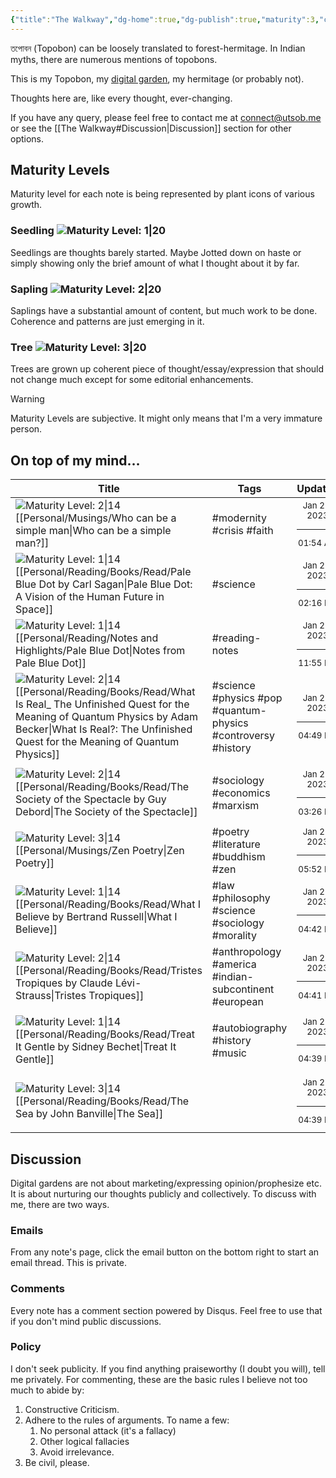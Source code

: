 ```yaml
---
{"title":"The Walkway","dg-home":true,"dg-publish":true,"maturity":3,"created":"2023-01-02T21:30:15+06:00","updated":"2023-01-26T15:28:12+06:00","dg-metatags":{"description":"Utsob's Digital Garden","og:description":"Utsob's Digital Garden"},"permalink":"/the-walkway/","metatags":{"description":"Utsob's Digital Garden","og:description":"Utsob's Digital Garden"},"tags":["gardenEntry"],"dgPassFrontmatter":true}
---
```


তপোবন (Topobon) can be loosely translated to forest-hermitage. In Indian myths, there are numerous mentions of topobons.

This is my Topobon, my [digital garden](https://cagrimmett.com/notes/2020/11/08/what-are-digital-gardens/), my hermitage (or probably not).

Thoughts here are, like every thought, ever-changing.

If you have any query, please feel free to contact me at [connect@utsob.me](mailto:connect@utsob.me) or see the [[The Walkway#Discussion\|Discussion]] section for other options.

## Maturity Levels
Maturity level for each note is being represented by plant icons of various growth.

### Seedling ![Maturity Level: 1|20](https://hermitage.utsob.me/img/tree-1.svg)
Seedlings are thoughts barely started. Maybe Jotted down on haste or simply showing only the brief amount of what I thought about it by far.

### Sapling ![Maturity Level: 2|20](https://hermitage.utsob.me/img/tree-2.svg)
Saplings have a substantial amount of content, but much work to be done. Coherence and patterns are just emerging in it.

### Tree ![Maturity Level: 3|20](https://hermitage.utsob.me/img/tree-3.svg)
Trees are grown up coherent piece of thought/essay/expression that should not change much except for some editorial enhancements.

> [!Warning] 
> Maturity Levels are subjective. It might only means that I'm a very immature person.


## On top of my mind…
| Title                                                                                                                                                                                                                                                                | Tags                                                          | Updated                                                   | Created                                                   |
| -------------------------------------------------------------------------------------------------------------------------------------------------------------------------------------------------------------------------------------------------------------------- | ------------------------------------------------------------- | --------------------------------------------------------- | --------------------------------------------------------- |
| ![Maturity Level: 2\|14](https://hermitage.utsob.me/img/tree-2.svg) [[Personal/Musings/Who can be a simple man\|Who can be a simple man?]]                                                                                                                        | #modernity #crisis #faith                                     | <center><small>Jan 29, 2023<hr/>01:54 AM</small></center> | <center><small>Jan 14, 2023<hr/>09:38 PM</small></center> |
| ![Maturity Level: 1\|14](https://hermitage.utsob.me/img/tree-1.svg) [[Personal/Reading/Books/Read/Pale Blue Dot by Carl Sagan\|Pale Blue Dot: A Vision of the Human Future in Space]]                                                                             | #science                                                      | <center><small>Jan 28, 2023<hr/>02:16 PM</small></center> | <center><small>Oct 22, 2016<hr/>12:00 AM</small></center> |
| ![Maturity Level: 1\|14](https://hermitage.utsob.me/img/tree-1.svg) [[Personal/Reading/Notes and Highlights/Pale Blue Dot\|Notes from Pale Blue Dot]]                                                                                                             | #reading-notes                                                | <center><small>Jan 27, 2023<hr/>11:55 PM</small></center> | <center><small>Feb 13, 2017<hr/>06:26 PM</small></center> |
| ![Maturity Level: 2\|14](https://hermitage.utsob.me/img/tree-2.svg) [[Personal/Reading/Books/Read/What Is Real_ The Unfinished Quest for the Meaning of Quantum Physics by Adam  Becker\|What Is Real?: The Unfinished Quest for the Meaning of Quantum Physics]] | #science #physics #pop #quantum-physics #controversy #history | <center><small>Jan 27, 2023<hr/>04:49 PM</small></center> | <center><small>Mar 21, 2021<hr/>12:00 AM</small></center> |
| ![Maturity Level: 2\|14](https://hermitage.utsob.me/img/tree-2.svg) [[Personal/Reading/Books/Read/The Society of the Spectacle by Guy Debord\|The Society of the Spectacle]]                                                                                      | #sociology #economics #marxism                                | <center><small>Jan 27, 2023<hr/>03:26 PM</small></center> | <center><small>Mar 30, 2022<hr/>12:00 AM</small></center> |
| ![Maturity Level: 3\|14](https://hermitage.utsob.me/img/tree-3.svg) [[Personal/Musings/Zen Poetry\|Zen Poetry]]                                                                                                                                                   | #poetry #literature #buddhism #zen                            | <center><small>Jan 26, 2023<hr/>05:52 PM</small></center> | <center><small>Sep 02, 2021<hr/>04:50 PM</small></center> |
| ![Maturity Level: 1\|14](https://hermitage.utsob.me/img/tree-1.svg) [[Personal/Reading/Books/Read/What I Believe by Bertrand Russell\|What I Believe]]                                                                                                            | #law #philosophy #science #sociology #morality                | <center><small>Jan 26, 2023<hr/>04:42 PM</small></center> | <center><small>Jul 12, 2020<hr/>12:00 AM</small></center> |
| ![Maturity Level: 2\|14](https://hermitage.utsob.me/img/tree-2.svg) [[Personal/Reading/Books/Read/Tristes Tropiques by Claude Lévi-Strauss\|Tristes Tropiques]]                                                                                                   | #anthropology #america #indian-subcontinent #european         | <center><small>Jan 26, 2023<hr/>04:41 PM</small></center> | <center><small>Nov 20, 2021<hr/>12:00 AM</small></center> |
| ![Maturity Level: 1\|14](https://hermitage.utsob.me/img/tree-1.svg) [[Personal/Reading/Books/Read/Treat It Gentle by Sidney Bechet\|Treat It Gentle]]                                                                                                             | #autobiography #history #music                                | <center><small>Jan 26, 2023<hr/>04:39 PM</small></center> | <center><small>Jul 25, 2020<hr/>12:00 AM</small></center> |
| ![Maturity Level: 3\|14](https://hermitage.utsob.me/img/tree-3.svg) [[Personal/Reading/Books/Read/The Sea by John Banville\|The Sea]]                                                                                                                             |                                                               | <center><small>Jan 26, 2023<hr/>04:39 PM</small></center> | <center><small>Oct 06, 2022<hr/>12:00 AM</small></center> |

## Discussion
Digital gardens are not about marketing/expressing opinion/prophesize etc. It is about nurturing our thoughts publicly and collectively. To discuss with me, there are two ways.

### Emails
From any note's page, click the email button on the bottom right to start an email thread. This is private.

### Comments
Every note has a comment section powered by Disqus. Feel free to use that if you don't mind public discussions.

### Policy
I don't seek publicity. If you find anything praiseworthy (I doubt you will), tell me privately. For commenting, these are the basic rules I believe not too much to abide by:
1. Constructive Criticism.
2. Adhere to the rules of arguments. To name a few:
    1. No personal attack (it's a fallacy)
    2. Other logical fallacies
    3. Avoid irrelevance.
3. Be civil, please.
